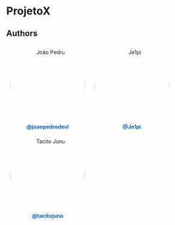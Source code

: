 # ProjetoX

## Authors

<div style="display:inline-block; text-align:center; margin: 10px;">
    <img src="https://avatars.githubusercontent.com/u/141358061?v=4" alt="João Pedro" width="200" style="border:1rem; border-radius:50%;" />
    <br />
    <a href="https://github.com/joaopedrodevl" style="text-decoration:none; color:#0366d6; font-weight:bold;">@joaopedrodevl</a>
</div>
<div style="display:inline-block; text-align:center; margin: 10px;">
    <img src="https://avatars.githubusercontent.com/u/131310175?v=4" alt="Je1pi" width="200" style="border:1rem; border-radius:50%;" />
    <br />
    <a href="https://github.com/Je1pi" style="text-decoration:none; color:#0366d6; font-weight:bold;">@Je1pi</a>
</div>
<div style="display:inline-block; text-align:center; margin: 10px;">
    <img src="https://avatars.githubusercontent.com/u/135925594?v=4" alt="Tacito Juno" width="200" style="border:1rem; border-radius:50%;" />
    <br />
    <a href="https://github.com/tacitojuno" style="text-decoration:none; color:#0366d6; font-weight:bold;">@tacitojuno</a>
</div>
